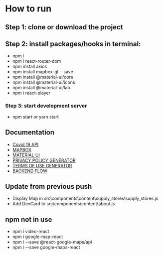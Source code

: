 # How to run
## Step 1: clone or download the project
## Step 2: install packages/hooks in terminal: 
* npm i
* npm i react-router-dom
* npm install axios
* npm install mapbox-gl --save
* npm install @material-ui/core 
* npm install @material-ui/icons
* npm install @material-ui/lab
* npm i react-player
### Step 3: start development server
* npm start
or yarn start

## Documentation
* [Covid 19 API](https://corona.lmao.ninja/v2/countries)
* [MAPBOX](https://www.mapbox.com/)
* [MATERIAL UI](https://material-ui.com/)
* [PRIVACY POLICY GENERATOR](https://www.privacypolicygenerator.info/)
* [TERMS OF USE GENERATOR](https://www.termsofusegenerator.net/)
* [BACKEND FLOW](https://www.lucidchart.com/invitations/accept/266989db-b767-4300-afff-91cdef6bbff7)

## Update from previous push
* Display Map in src\components\content\supply_stores\supply_stores.js
* Add DevCard to src\components\content\about.js

## npm not in use
* npm i video-react
* npm i google-map-react 
* npm i --save @react-google-maps/api 
* npm i --save google-maps-react 
